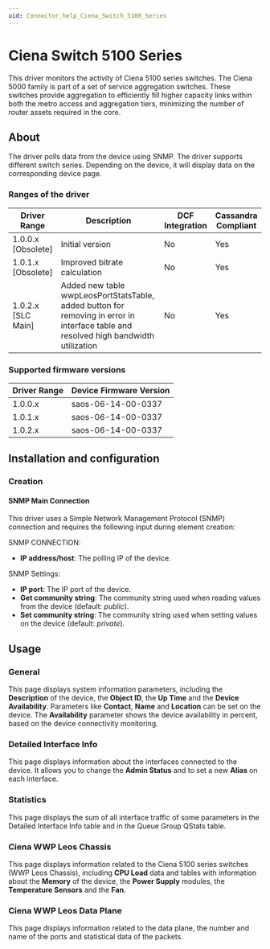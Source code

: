 ```yaml
---
uid: Connector_help_Ciena_Switch_5100_Series
---
```


# Ciena Switch 5100 Series

This driver monitors the activity of Ciena 5100 series switches. The Ciena 5000 family is part of a set of service aggregation switches. These switches provide aggregation to efficiently fill higher capacity links within both the metro access and aggregation tiers, minimizing the number of router assets required in the core.

## About

The driver polls data from the device using SNMP. The driver supports different switch series. Depending on the device, it will display data on the corresponding device page.

### Ranges of the driver

| **Driver Range**     | **Description**                                                                                                                      | **DCF Integration** | **Cassandra Compliant** |
|----------------------|--------------------------------------------------------------------------------------------------------------------------------------|---------------------|-------------------------|
| 1.0.0.x \[Obsolete\] | Initial version                                                                                                                      | No                  | Yes                     |
| 1.0.1.x \[Obsolete\] | Improved bitrate calculation                                                                                                         | No                  | Yes                     |
| 1.0.2.x \[SLC Main\] | Added new table wwpLeosPortStatsTable, added button for removing in error in interface table and resolved high bandwidth utilization | No                  | Yes                     |

### Supported firmware versions

| **Driver Range** | **Device Firmware Version** |
|------------------|-----------------------------|
| 1.0.0.x          | saos-06-14-00-0337          |
| 1.0.1.x          | saos-06-14-00-0337          |
| 1.0.2.x          | saos-06-14-00-0337          |

## Installation and configuration

### Creation

#### SNMP Main Connection

This driver uses a Simple Network Management Protocol (SNMP) connection and requires the following input during element creation:

SNMP CONNECTION:

- **IP address/host**: The polling IP of the device.

SNMP Settings:

- **IP port**: The IP port of the device.
- **Get community string**: The community string used when reading values from the device (default: *public*).
- **Set community string**: The community string used when setting values on the device (default: *private*).

## Usage

### General

This page displays system information parameters, including the **Description** of the device, the **Object ID**, the **Up Time** and the **Device Availability**. Parameters like **Contact**, **Name** and **Location** can be set on the device. The **Availability** parameter shows the device availability in percent, based on the device connectivity monitoring.

### Detailed Interface Info

This page displays information about the interfaces connected to the device. It allows you to change the **Admin Status** and to set a new **Alias** on each interface.

### Statistics

This page displays the sum of all interface traffic of some parameters in the Detailed Interface Info table and in the Queue Group QStats table.

### Ciena WWP Leos Chassis

This page displays information related to the Ciena 5100 series switches (WWP Leos Chassis), including **CPU Load** data and tables with information about the **Memory** of the device, the **Power Supply** modules, the **Temperature Sensors** and the **Fan**.

### Ciena WWP Leos Data Plane

This page displays information related to the data plane, the number and name of the ports and statistical data of the packets.
